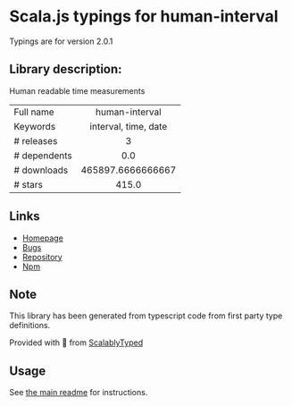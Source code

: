 
# Scala.js typings for human-interval

Typings are for version 2.0.1

## Library description:
Human readable time measurements

|                    |                 |
| ------------------ | :-------------: |
| Full name          | human-interval |
| Keywords           | interval, time, date |
| # releases         | 3 |
| # dependents       | 0.0 |
| # downloads        | 465897.6666666667 |
| # stars            | 415.0 |

## Links
- [Homepage](https://github.com/agenda/human-interval#readme)
- [Bugs](https://github.com/agenda/human-interval/issues)
- [Repository](https://github.com/agenda/human-interval)
- [Npm](https://www.npmjs.com/package/human-interval)
    


## Note
This library has been generated from typescript code from first party type definitions.

Provided with :purple_heart: from [ScalablyTyped](https://github.com/oyvindberg/ScalablyTyped)

## Usage
See [the main readme](../../readme.md) for instructions.


